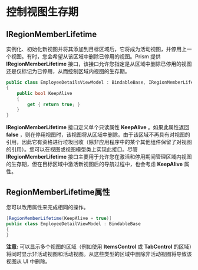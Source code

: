 # 控制视图生存期

## IRegionMemberLifetime

实例化、初始化新视图并将其添加到目标区域后，它将成为活动视图，并停用上一个视图。有时，您会希望从该区域中删除已停用的视图。Prism 提供 **IRegionMemberLifetime** 接口，该接口允许您指定是从区域中删除已停用的视图还是仅标记为已停用，从而控制区域内视图的生存期。

```cs
public class EmployeeDetailsViewModel : BindableBase, IRegionMemberLifetime
{
    public bool KeepAlive
    {
        get { return true; }
    }
}
```

**IRegionMemberLifetime** 接口定义单个只读属性 **KeepAlive** 。如果此属性返回 **false** ，则在停用视图时，该视图将从区域中删除。由于该区域不再具有对视图的引用，因此它有资格进行垃圾回收（除非应用程序中的某个其他组件保留了对视图的引用）。您可以在视图或视图模型类上实现此接口。尽管 **IRegionMemberLifetime** 接口主要用于允许您在激活和停用期间管理区域内视图的生存期，但在目标区域中激活新视图后的导航过程中，也会考虑 **KeepAlive** 属性。

## RegionMemberLifetime属性

您可以改用属性来完成相同的操作。

```cs
[RegionMemberLifetime(KeepAlive = true)]
public class EmployeeDetailViewModel : BindableBase
{
}
```

**注意:** 可以显示多个视图的区域（例如使用 **ItemsControl** 或 **TabControl** 的区域）将同时显示非活动视图和活动视图。从这些类型的区域中删除非活动视图将导致该视图从 UI 中删除。
